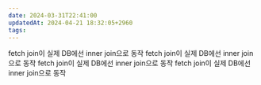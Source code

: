 ```yaml
---
date: 2024-03-31T22:41:00
updatedAt: 2024-04-21 18:32:05+2960
tags: 
---
```

fetch join이 실제 DB에선 inner join으로 동작
fetch join이 실제 DB에선 inner join으로 동작
fetch join이 실제 DB에선 inner join으로 동작
fetch join이 실제 DB에선 inner join으로 동작